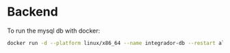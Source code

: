 # Backend

To run the mysql db with docker:

```bash
docker run -d --platform linux/x86_64 --name integrador-db --restart always -e MYSQL_DATABASE='db' -e MYSQL_USER='user' -e MYSQL_PASSWORD='password' -e MYSQL_ROOT_PASSWORD='password' -p 3306:3306 -v integrador-db:/var/lib/mysql mysql:5.7 --max_conenctions=1000
```